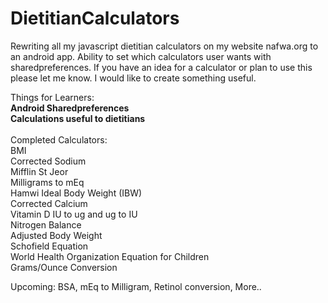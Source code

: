 # DietitianCalculators
Rewriting all my javascript dietitian calculators on my website nafwa.org to an android app. Ability to set which calculators user wants with sharedpreferences. If you have an idea for a calculator or plan to use this please let me know. I would like to create something useful. 

Things for Learners:
<br>
<b>Android Sharedpreferences</b>
<br>
<b>Calculations useful to dietitians</b>
<br><br>
Completed Calculators:
<br>
BMI
<br>
Corrected Sodium
<br>
Mifflin St Jeor
<br>
Milligrams to mEq
<br>
Hamwi Ideal Body Weight (IBW)
<br>
Corrected Calcium
<br>
Vitamin D IU to ug and ug to IU
<br>
Nitrogen Balance
<br>
Adjusted Body Weight
<br>
Schofield Equation
<br>
World Health Organization Equation for Children
<br>
Grams/Ounce Conversion
<br>

Upcoming:
BSA,
mEq to Milligram,
Retinol conversion,
More..

